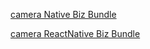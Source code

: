 [camera Native Biz Bundle](./Native_Panel/README.md) 

[camera ReactNative Biz Bundle](./RN_Panel/README.md) 

